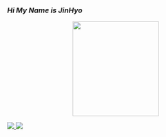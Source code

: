 ### _Hi My Name is JinHyo_
<center><img src="https://cdn.discordapp.com/attachments/722796789673099294/914830801420554300/KakaoTalk_20211104_155859416.jpg" width="200" height="220"></center>

<a href="https://jinhyocoding.tistory.com/" target="_blank"><img src="https://img.shields.io/badge/T StroyBlog-FF5722?style=for-the-badge&logo=Bloglovin&logoColor=White"/>
<a href="https://www.instagram.com/j._.h_0105/" target="_blank"><img src="https://img.shields.io/badge/Instagram-E4405F?style=for-the-badge&logo=Instagram&logoColor=white"/><br>
